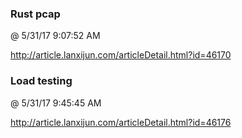 ﻿

### Rust pcap
@ 5/31/17 9:07:52 AM

http://article.lanxijun.com/articleDetail.html?id=46170


### Load testing
@ 5/31/17 9:45:45 AM

http://article.lanxijun.com/articleDetail.html?id=46176
